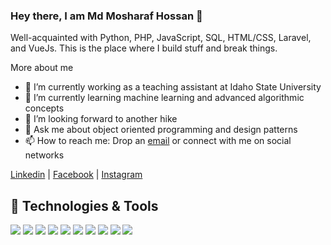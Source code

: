 ### Hey there, I am Md Mosharaf Hossan 👋

Well-acquainted with Python, PHP, JavaScript, SQL, HTML/CSS, Laravel, and VueJs. This is the place where I build stuff and break things.

More about me

- 🔭 I’m currently working as a teaching assistant at Idaho State University
- 🌱 I’m currently learning machine learning and advanced algorithmic concepts
- 👯 I’m looking forward to another hike
- 💬 Ask me about object oriented programming and design patterns
- 📫 How to reach me: Drop an [email](mailto:mosharafkuet@gmail.com) or connect with me on social networks

[Linkedin](https://www.linkedin.com/in/mosharaf13/) | [Facebook](https://www.facebook.com/mosharaf53) | [Instagram](https://www.instagram.com/_mosharaf/)

## 🔧 Technologies & Tools

![](https://img.shields.io/badge/Code-php-informational?style=flat&logo=php&logoColor=white&color=2057f7)
![](https://img.shields.io/badge/Code-JavaScript-informational?style=flat&logo=javascript&logoColor=white&color=2057f7)
![](https://img.shields.io/badge/Code-Laravel-informational?style=flat&logo=laravel&logoColor=white&color=2057f7)
![](https://img.shields.io/badge/Code-Vue-informational?style=flat&logo=vue.js&logoColor=white&color=2057f7)
![](https://img.shields.io/badge/OS-Linux-informational?style=flat&logo=linux&logoColor=white&color=2057f7)
![](https://img.shields.io/badge/Tools-docker-informational?style=flat&logo=docker&logoColor=white&color=2057f7)
![](https://img.shields.io/badge/Tools-Kafka-informational?style=flat&logo=apache-kafka&logoColor=white&color=2057f7)
![](https://img.shields.io/badge/Tools-mySQL-informational?style=flat&logo=mysql&logoColor=white&color=2057f7)
![](https://img.shields.io/badge/Editor-phpstorm-informational?style=flat&logo=jetbrains&logoColor=white&color=2057f7)
![](https://img.shields.io/badge/Editor-vim-informational?style=flat&logo=vim&logoColor=white&color=2057f7)

